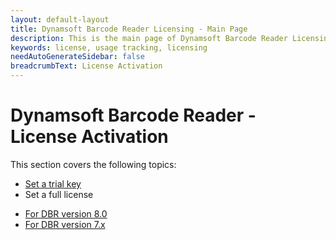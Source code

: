 ```yaml
---
layout: default-layout
title: Dynamsoft Barcode Reader Licensing - Main Page
description: This is the main page of Dynamsoft Barcode Reader Licensing.
keywords: license, usage tracking, licensing
needAutoGenerateSidebar: false
breadcrumbText: License Activation
---
```


# Dynamsoft Barcode Reader - License Activation

This section covers the following topics:

* [Set a trial key](set-trial-license.md)
* Set a full license
 - [For DBR version 8.0](set-full-license.md)
 - [For DBR version 7.x](set-full-license-7.md)


